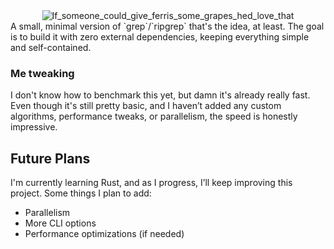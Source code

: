 <div align="center">
<img src="https://cdn.discordapp.com/attachments/1399828202574315726/1405301110687662242/20250814_025441.png?ex=689e5426&is=689d02a6&hm=6b8ef7c03d8c33a6dcda6965b59a11d137a2d2d888cf47d72312d033497007db&" alt="If_someone_could_give_ferris_some_grapes_hed_love_that">
</div>
A small, minimal version of `grep`/`ripgrep` that's the idea, at least.
The goal is to build it with zero external dependencies, keeping everything simple and self-contained.

### Me tweaking
I don't know how to benchmark this yet, but damn it's already really fast.
Even though it's still pretty basic, and I haven’t added any custom algorithms, performance tweaks, or parallelism, the speed is honestly impressive.

## Future Plans
I'm currently learning Rust, and as I progress, I’ll keep improving this project.
Some things I plan to add:
- Parallelism
- More CLI options
- Performance optimizations (if needed)
